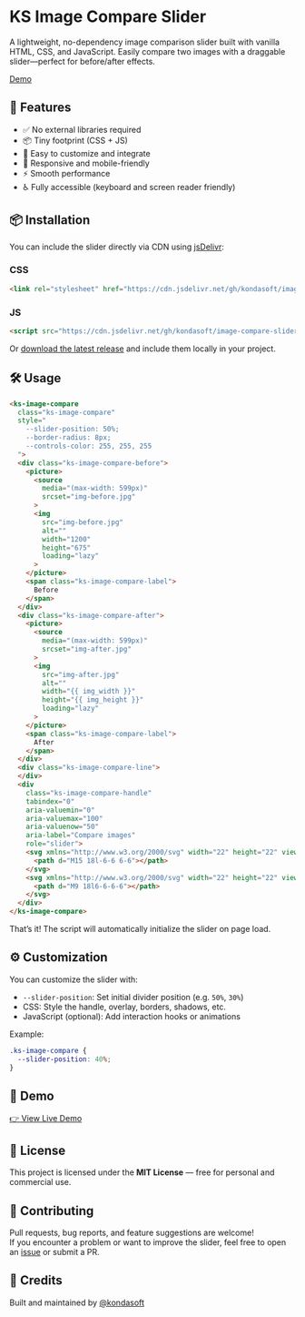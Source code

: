 # KS Image Compare Slider

A lightweight, no-dependency image comparison slider built with vanilla HTML, CSS, and JavaScript. Easily compare two images with a draggable slider—perfect for before/after effects.

[Demo](https://kondasoft.github.io/image-compare-slider/)


## 🚀 Features

- ✅ No external libraries required  
- 📦 Tiny footprint (CSS + JS)  
- 🔧 Easy to customize and integrate  
- 📱 Responsive and mobile-friendly  
- ⚡️ Smooth performance  
- ♿ Fully accessible (keyboard and screen reader friendly)</span>


## 📦 Installation

You can include the slider directly via CDN using [jsDelivr](https://www.jsdelivr.com/):

### CSS

```html
<link rel="stylesheet" href="https://cdn.jsdelivr.net/gh/kondasoft/image-compare-slider@main/ks-image-compare-slider.css">
```

### JS

```html
<script src="https://cdn.jsdelivr.net/gh/kondasoft/image-compare-slider@main/ks-image-compare-slider.js" defer></script>
```

Or [download the latest release](https://github.com/kondasoft/image-compare-slider/releases) and include them locally in your project.



## 🛠️ Usage

```html
<ks-image-compare 
  class="ks-image-compare"
  style="
    --slider-position: 50%;
    --border-radius: 8px;
    --controls-color: 255, 255, 255
  ">
  <div class="ks-image-compare-before">
    <picture>
      <source
        media="(max-width: 599px)"
        srcset="img-before.jpg"
      >
      <img
        src="img-before.jpg"
        alt=""
        width="1200"
        height="675"
        loading="lazy"
      >
    </picture>
    <span class="ks-image-compare-label">
      Before
    </span>
  </div>
  <div class="ks-image-compare-after">
    <picture>
      <source
        media="(max-width: 599px)"
        srcset="img-after.jpg"
      >
      <img
        src="img-after.jpg"
        alt=""
        width="{{ img_width }}"
        height="{{ img_height }}"
        loading="lazy"
      >
    </picture>
    <span class="ks-image-compare-label">
      After
    </span>
  </div>
  <div class="ks-image-compare-line">
  </div>
  <div 
    class="ks-image-compare-handle" 
    tabindex="0"
    aria-valuemin="0"
    aria-valuemax="100"
    aria-valuenow="50"
    aria-label="Compare images"
    role="slider">
    <svg xmlns="http://www.w3.org/2000/svg" width="22" height="22" viewBox="0 0 24 24" fill="none" stroke="currentColor" stroke-width="2" stroke-linecap="round" stroke-linejoin="round" aria-hidden="true">
      <path d="M15 18l-6-6 6-6"></path>
    </svg>
    <svg xmlns="http://www.w3.org/2000/svg" width="22" height="22" viewBox="0 0 24 24" fill="none" stroke="currentColor" stroke-width="2" stroke-linecap="round" stroke-linejoin="round" aria-hidden="true">
      <path d="M9 18l6-6-6-6"></path>
    </svg>
  </div>
</ks-image-compare>
```

That’s it! The script will automatically initialize the slider on page load.


## ⚙️ Customization

You can customize the slider with:

- `--slider-position`: Set initial divider position (e.g. `50%`, `30%`)
- CSS: Style the handle, overlay, borders, shadows, etc.
- JavaScript (optional): Add interaction hooks or animations

Example:

```css
.ks-image-compare {
  --slider-position: 40%;
}
```


## 🧪 Demo

[👉 View Live Demo](https://kondasoft.github.io/image-compare-slider/)



## 📄 License

This project is licensed under the **MIT License** — free for personal and commercial use.



## 🙌 Contributing

Pull requests, bug reports, and feature suggestions are welcome!\
If you encounter a problem or want to improve the slider, feel free to open an [issue](https://github.com/kondasoft/image-compare-slider/issues) or submit a PR.



## 🔗 Credits

Built and maintained by [@kondasoft](https://github.com/kondasoft)

